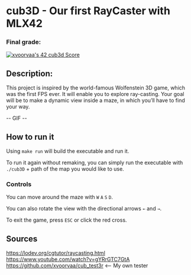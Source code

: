 # cub3D - Our first RayCaster with MLX42

### Final grade: <br>
[![xvoorvaa's 42 cub3d Score](https://badge42.vercel.app/api/v2/cl1l0g8q3005209mm02a81gfy/project/2629189)](https://github.com/JaeSeoKim/badge42)

## Description:
This project is inspired by the world-famous Wolfenstein 3D game, which
was the first FPS ever. It will enable you to explore ray-casting. Your goal will be to
make a dynamic view inside a maze, in which you’ll have to find your way.

-- GIF --

## How to run it

Using ``make run`` will build the executable and run it.

To run it again without remaking, you can simply run the executable with ``./cub3D`` + path of the map you would like to use.

### Controls

You can move around the maze with ``W`` ``A`` ``S`` ``D``.

You can also rotate the view with the directional arrows ``←`` and ``→``.

To exit the game, press ``ESC`` or click the red cross.

## Sources

https://lodev.org/cgtutor/raycasting.html <br>
https://www.youtube.com/watch?v=gYRrGTC7GtA <br>
https://github.com/xvoorvaa/cub_test3r <-- My own tester <br>
